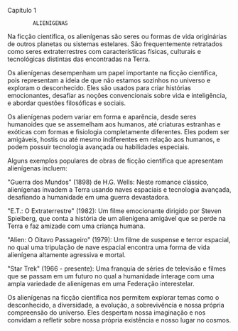 Capítulo 1

            ALIENÍGENAS

Na ficção científica, os alienígenas são seres ou formas de vida originárias de outros planetas ou sistemas estelares. São frequentemente retratados como seres extraterrestres com características físicas, culturais e tecnológicas distintas das encontradas na Terra.

Os alienígenas desempenham um papel importante na ficção científica, pois representam a ideia de que não estamos sozinhos no universo e exploram o desconhecido. Eles são usados para criar histórias emocionantes, desafiar as noções convencionais sobre vida e inteligência, e abordar questões filosóficas e sociais.

Os alienígenas podem variar em forma e aparência, desde seres humanoides que se assemelham aos humanos, até criaturas estranhas e exóticas com formas e fisiologia completamente diferentes. Eles podem ser amigáveis, hostis ou até mesmo indiferentes em relação aos humanos, e podem possuir tecnologia avançada ou habilidades especiais.

Alguns exemplos populares de obras de ficção científica que apresentam alienígenas incluem:

"Guerra dos Mundos" (1898) de H.G. Wells: Neste romance clássico, alienígenas invadem a Terra usando naves espaciais e tecnologia avançada, desafiando a humanidade em uma guerra devastadora.

"E.T.: O Extraterrestre" (1982): Um filme emocionante dirigido por Steven Spielberg, que conta a história de um alienígena amigável que se perde na Terra e faz amizade com uma criança humana.

"Alien: O Oitavo Passageiro" (1979): Um filme de suspense e terror espacial, no qual uma tripulação de nave espacial encontra uma forma de vida alienígena altamente agressiva e mortal.

"Star Trek" (1966 - presente): Uma franquia de séries de televisão e filmes que se passam em um futuro no qual a humanidade interage com uma ampla variedade de alienígenas em uma Federação interestelar.

Os alienígenas na ficção científica nos permitem explorar temas como o desconhecido, a diversidade, a evolução, a sobrevivência e nossa própria compreensão do universo. Eles despertam nossa imaginação e nos convidam a refletir sobre nossa própria existência e nosso lugar no cosmos.
